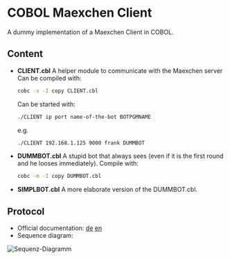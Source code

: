 COBOL Maexchen Client
============

A dummy implementation of a Maexchen Client in COBOL.

Content
----------
- **CLIENT.cbl** A helper module to communicate with the Maexchen server
  Can be compiled with:
  ```bash
  cobc -x -I copy CLIENT.cbl
  ```
  
  Can be started with:
  ```bash
  ./CLIENT ip port name-of-the-bot BOTPGMNAME
  ```
  e.g.
  ```bash
  ./CLIENT 192.168.1.125 9000 frank DUMMBOT
  ```
- **DUMMBOT.cbl** A stupid bot that always sees (even if it is the first round and he looses immediately).
  Compile with:
  ```bash
  cobc -m -I copy DUMMBOT.cbl
  ```
- **SIMPLBOT.cbl** A more elaborate version of the DUMMBOT.cbl.

Protocol
----------
- Official documentation: [de](https://github.com/conradthukral/maexchen/blob/master/protokoll.markdown) [en](https://github.com/conradthukral/maexchen/blob/master/protokoll.en.markdown)
- Sequence diagram:

![Sequenz-Diagramm](http://www.plantuml.com/plantuml/png/lLNTZff05Bu_J_4zG4tQNchIB869iQ7GCDXcBsVnr4wAWu5nRmplNWQmn2AiJJTBp6YOy_sSRtvygAmgxUcG4nsR7phJHsKi99VFN5wzydFDnXAPmZ9AlVzfKVou57PVK1PPMuPdLMhrbFCIKYJVHBBu8gJqre8w6bTPTPYXiYzPfF6Y0n6R7PmUNGGMdteVIoIyrvKjDPSdiqSYrXkPYaG4w2LSROTQ4kL5SSGjadWR1P2fbwIRQBqws-8NcnfppvWUd-DDD629W5ab4QpEPN5olPqEJrpMgtDM70uA5H-vL9Pto7NLnclKWQkQWB4eG83ABJ9bCiuR407JohuN-I9ifLbLXQaxWblC171USJVT9lSUje21rOqR0cxhV0szHv4qSc4eLsVdlCP_FGJSDDY-dxJXHL7Ji2-2tiFglDCPVtZdne_rB2URtS0zaUPZl4sGRfDXmU_hG-MsZOQ02Gljz1zMkaA_JU8ptkwnuto8u3hlYPJkbnuMz3RnbB7xjyGhnzGV7Ya4ZK2JmAPwrD08DRa1ldjHAf76JhHlSLuE_oBY-UdM2n5i_bg2rzJe6mbZcVODNEwfbrG036Ut7yVyqeyJyS8rkpmMsjY9svRGVXp_GpEuFypV)
  
  
